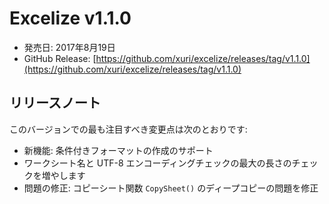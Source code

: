 # Excelize v1.1.0

* 発売日: 2017年8月19日
* GitHub Release: [https://github.com/xuri/excelize/releases/tag/v1.1.0](https://github.com/xuri/excelize/releases/tag/v1.1.0)

## リリースノート

このバージョンでの最も注目すべき変更点は次のとおりです:

* 新機能: 条件付きフォーマットの作成のサポート
* ワークシート名と UTF-8 エンコーディングチェックの最大の長さのチェックを増やします
* 問題の修正: コピーシート関数 `CopySheet()` のディープコピーの問題を修正
